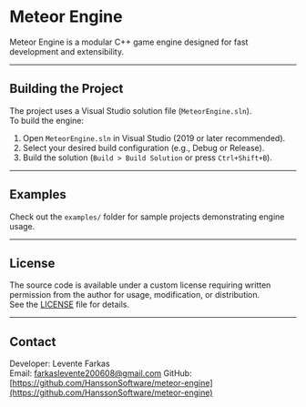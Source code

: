 # Meteor Engine

Meteor Engine is a modular C++ game engine designed for fast development and extensibility.

---

## Building the Project

The project uses a Visual Studio solution file (`MeteorEngine.sln`).  
To build the engine:

1. Open `MeteorEngine.sln` in Visual Studio (2019 or later recommended).  
2. Select your desired build configuration (e.g., Debug or Release).  
3. Build the solution (`Build > Build Solution` or press `Ctrl+Shift+B`).

---

## Examples

Check out the `examples/` folder for sample projects demonstrating engine usage.

---

## License

The source code is available under a custom license requiring written permission from the author for usage, modification, or distribution.  
See the [LICENSE](LICENSE) file for details.

---

## Contact

Developer: Levente Farkas  
Email: farkaslevente200608@gmail.com
GitHub: [https://github.com/HanssonSoftware/meteor-engine](https://github.com/HanssonSoftware/meteor-engine)

